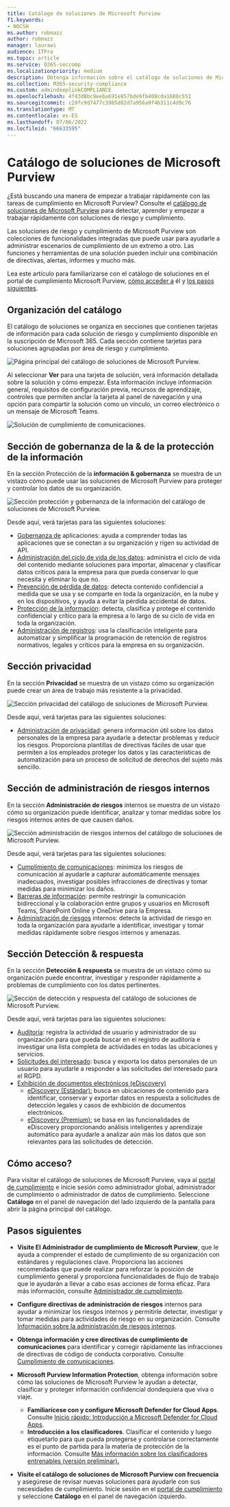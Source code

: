 ```yaml
---
title: Catálogo de soluciones de Microsoft Purview
f1.keywords:
- NOCSH
ms.author: robmazz
author: robmazz
manager: laurawi
audience: ITPro
ms.topic: article
ms.service: O365-seccomp
ms.localizationpriority: medium
description: Obtenga información sobre el catálogo de soluciones de Microsoft Purview, incluido lo que contiene, cómo acceder a él y los pasos siguientes.
ms.collection: M365-security-compliance
ms.custom: admindeeplinkCOMPLIANCE
ms.openlocfilehash: 4f43d8bc9eeba691e857bde9fb408cda1680c551
ms.sourcegitcommit: c29fc9d7477c3985d02d7a956a9f4b311c4d9c76
ms.translationtype: MT
ms.contentlocale: es-ES
ms.lasthandoff: 07/06/2022
ms.locfileid: "66633595"
---
```

# <a name="microsoft-purview-solution-catalog"></a>Catálogo de soluciones de Microsoft Purview

¿Está buscando una manera de empezar a trabajar rápidamente con las tareas de cumplimiento en Microsoft Purview? Consulte el [catálogo de soluciones de Microsoft Purview](https://compliance.microsoft.com/solutioncatalog) para detectar, aprender y empezar a trabajar rápidamente con soluciones de riesgo y cumplimiento.

Las soluciones de riesgo y cumplimiento de Microsoft Purview son colecciones de funcionalidades integradas que puede usar para ayudarle a administrar escenarios de cumplimiento de un extremo a otro. Las funciones y herramientas de una solución pueden incluir una combinación de directivas, alertas, informes y mucho más.

Lea este artículo para familiarizarse con el catálogo de soluciones en el portal de cumplimiento Microsoft Purview, [cómo acceder a](#how-do-i-access) él y [los pasos siguientes](#next-steps).

## <a name="catalog-organization"></a>Organización del catálogo

El catálogo de soluciones se organiza en secciones que contienen tarjetas de información para cada solución de riesgo y cumplimiento disponible en la suscripción de Microsoft 365. Cada sección contiene tarjetas para soluciones agrupadas por área de riesgo y cumplimiento.

![Página principal del catálogo de soluciones de Microsoft Purview.](../media/m365-solution-catalog-home.png)

Al seleccionar **Ver** para una tarjeta de solución, verá información detallada sobre la solución y cómo empezar. Esta información incluye información general, requisitos de configuración previa, recursos de aprendizaje, controles que permiten anclar la tarjeta al panel de navegación y una opción para compartir la solución como un vínculo, un correo electrónico o un mensaje de Microsoft Teams.

![Solución de cumplimiento de comunicaciones.](../media/m365-solution-catalog-communication-compliance.png)

## <a name="information-protection--governance-section"></a>Sección de gobernanza de la & de la protección de la información

En la sección Protección de la **información & gobernanza** se muestra de un vistazo cómo puede usar las soluciones de Microsoft Purview para proteger y controlar los datos de su organización.

![Sección protección y gobernanza de la información del catálogo de soluciones de Microsoft Purview.](../media/m365-solution-catalog-information-protection-governance.png)

Desde aquí, verá tarjetas para las siguientes soluciones:

- [Gobernanza de](/defender-cloud-apps/app-governance-manage-app-governance) aplicaciones: ayuda a comprender todas las aplicaciones que se conectan a su organización y rigen su actividad de API.
- [Administración del ciclo de vida de los datos](/microsoft-365/compliance/manage-data-governance): administra el ciclo de vida del contenido mediante soluciones para importar, almacenar y clasificar datos críticos para la empresa para que pueda conservar lo que necesita y eliminar lo que no.
- [Prevención de pérdida de datos](/microsoft-365/compliance/dlp-learn-about-dlp): detecta contenido confidencial a medida que se usa y se comparte en toda la organización, en la nube y en los dispositivos, y ayuda a evitar la pérdida accidental de datos.
- [Protección de la información](/microsoft-365/compliance/information-protection): detecta, clasifica y protege el contenido confidencial y crítico para la empresa a lo largo de su ciclo de vida en toda la organización.
- [Administración de registros](/microsoft-365/compliance/records-management): usa la clasificación inteligente para automatizar y simplificar la programación de retención de registros normativos, legales y críticos para la empresa en su organización.

## <a name="privacy-section"></a>Sección privacidad

En la sección **Privacidad** se muestra de un vistazo cómo su organización puede crear un área de trabajo más resistente a la privacidad.

![Sección privacidad del catálogo de soluciones de Microsoft Purview.](../media/m365-solution-catalog-privacy.png)

Desde aquí, verá tarjetas para las siguientes soluciones:

- [Administración de privacidad](/privacy/priva/priva-overview): genera información útil sobre los datos personales de la empresa para ayudarle a detectar problemas y reducir los riesgos. Proporciona plantillas de directivas fáciles de usar que permiten a los empleados proteger los datos y las características de automatización para un proceso de solicitud de derechos del sujeto más sencillo.

## <a name="insider-risk-management-section"></a>Sección de administración de riesgos internos

En la sección **Administración de riesgos** internos se muestra de un vistazo cómo su organización puede identificar, analizar y tomar medidas sobre los riesgos internos antes de que causen daños.

![Sección administración de riesgos internos del catálogo de soluciones de Microsoft Purview.](../media/m365-solution-catalog-insider-risk-management.png)

Desde aquí, verá tarjetas para las siguientes soluciones:

- [Cumplimiento de comunicaciones](/microsoft-365/compliance/communication-compliance): minimiza los riesgos de comunicación al ayudarle a capturar automáticamente mensajes inadecuados, investigar posibles infracciones de directivas y tomar medidas para minimizar los daños.
- [Barreras de información](/microsoft-365/compliance/information-barriers): permite restringir la comunicación bidireccional y la colaboración entre grupos y usuarios en Microsoft Teams, SharePoint Online y OneDrive para la Empresa.
- [Administración de riesgos](/microsoft-365/compliance/insider-risk-management) internos: detecte la actividad de riesgo en toda la organización para ayudarle a identificar, investigar y tomar medidas rápidamente sobre riesgos internos y amenazas.

## <a name="discovery--response-section"></a>Sección Detección & respuesta

En la sección **Detección & respuesta** se muestra de un vistazo cómo su organización puede encontrar, investigar y responder rápidamente a problemas de cumplimiento con los datos pertinentes.

![Sección de detección y respuesta del catálogo de soluciones de Microsoft Purview.](../media/m365-solution-catalog-discovery-response.png)

Desde aquí, verá tarjetas para las siguientes soluciones:

- [Auditoría](/microsoft-365/compliance/search-the-audit-log-in-security-and-compliance): registra la actividad de usuario y administrador de su organización para que pueda buscar en el registro de auditoría e investigar una lista completa de actividades en todas las ubicaciones y servicios.
- [Solicitudes del interesado](/compliance/regulatory/gdpr-manage-gdpr-data-subject-requests-with-the-dsr-case-tool): busca y exporta los datos personales de un usuario para ayudarle a responder a las solicitudes del interesado para el RGPD.
- [Exhibición de documentos electrónicos (eDiscovery)](/microsoft-365/compliance/manage-legal-investigations)
    - [eDiscovery (Estándar):](/microsoft-365/compliance/get-started-core-ediscovery) busca en ubicaciones de contenido para identificar, conservar y exportar datos en respuesta a solicitudes de detección legales y casos de exhibición de documentos electrónicos.
    - [eDiscovery (Premium):](/microsoft-365/compliance/overview-ediscovery-20) se basa en las funcionalidades de eDiscovery proporcionando análisis inteligentes y aprendizaje automático para ayudarle a analizar aún más los datos que son relevantes para las solicitudes de detección.

## <a name="how-do-i-access"></a>Cómo acceso?

Para visitar el catálogo de soluciones de Microsoft Purview, vaya al [portal de cumplimiento](https://compliance.microsoft.com) e inicie sesión como administrador global, administrador de cumplimiento o administrador de datos de cumplimiento. Seleccione **Catálogo** en el panel de navegación del lado izquierdo de la pantalla para abrir la página principal del catálogo.

## <a name="next-steps"></a>Pasos siguientes

- **Visite El Administrador de cumplimiento de Microsoft Purview**, que le ayuda a comprender el estado de cumplimiento de su organización con estándares y regulaciones clave. Proporciona las acciones recomendadas que puede realizar para reforzar la posición de cumplimiento general y proporciona funcionalidades de flujo de trabajo que le ayudarán a llevar a cabo esas acciones de forma eficaz. Para más información, consulte [Administrador de cumplimiento](/microsoft-365/compliance/compliance-manager).

- **Configure directivas de administración de riesgos** internos para ayudar a minimizar los riesgos internos y permitirle detectar, investigar y tomar medidas para actividades de riesgo en su organización. Consulte [Información sobre la administración de riesgos internos](/microsoft-365/compliance/insider-risk-management).
- **Obtenga información y cree directivas de cumplimiento de comunicaciones** para identificar y corregir rápidamente las infracciones de directivas de código de conducta corporativo. Consulte [Cumplimiento de comunicaciones](/microsoft-365/compliance/communication-compliance).
- **Microsoft Purview Information Protection**, obtenga información sobre cómo las soluciones de Microsoft Purview le ayudan a detectar, clasificar y proteger información confidencial dondequiera que viva o viaje.
    - **Familiarícese con y configure Microsoft Defender for Cloud Apps**. Consulte [Inicio rápido: Introducción a Microsoft Defender for Cloud Apps](/cloud-app-security/getting-started-with-cloud-app-security).
    - **Introducción a los clasificadores**. Clasificar el contenido y luego etiquetarlo para que pueda protegerse y controlarse correctamente es el punto de partida para la materia de protección de la información. Consulte [Más información sobre los clasificadores entrenables (versión preliminar).](/microsoft-365/compliance/classifier-learn-about)
- **Visite el catálogo de soluciones de Microsoft Purview con frecuencia** y asegúrese de revisar nuevas soluciones para ayudarle con sus necesidades de cumplimiento. Inicie sesión en el [portal de cumplimiento](https://compliance.microsoft.com) y seleccione **Catálogo** en el panel de navegación izquierdo.
